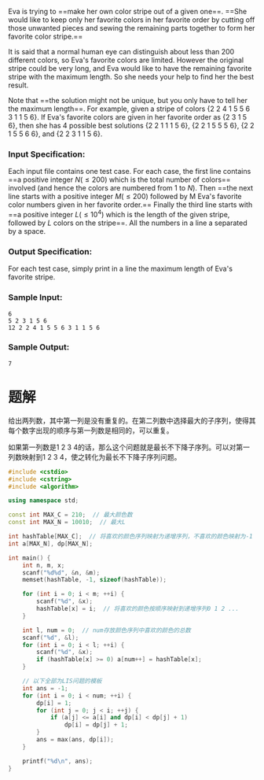 Eva is trying to ==make her own color stripe out of a given one==. ==She would like to keep only her favorite colors in her favorite order by cutting off those unwanted pieces and sewing the remaining parts together to form her favorite color stripe.==

It is said that a normal human eye can distinguish about less than 200 different colors, so Eva's favorite colors are limited. However the original stripe could be very long, and Eva would like to have the remaining favorite stripe with the maximum length. So she needs your help to find her the best result.

Note that ==the solution might not be unique, but you only have to tell her the maximum length==. For example, given a stripe of colors {2 2 4 1 5 5 6 3 1 1 5 6}. If Eva's favorite colors are given in her favorite order as {2 3 1 5 6}, then she has 4 possible best solutions {2 2 1 1 1 5 6}, {2 2 1 5 5 5 6}, {2 2 1 5 5 6 6}, and {2 2 3 1 1 5 6}.

### Input Specification:
Each input file contains one test case. For each case, the first line contains ==a positive integer $N (≤200)$ which is the total number of colors== involved (and hence the colors are numbered from 1 to $N$). Then ==the next line starts with a positive integer $M (≤200)$ followed by M Eva's favorite color numbers given in her favorite order.== Finally the third line starts with ==a positive integer $L (≤10^4)$ which is the length of the given stripe, followed by $L$ colors on the stripe==. All the numbers in a line a separated by a space.
### Output Specification:
For each test case, simply print in a line the maximum length of Eva's favorite stripe.
### Sample Input:
```
6
5 2 3 1 5 6
12 2 2 4 1 5 5 6 3 1 1 5 6
```
### Sample Output:
```
7
```
# 题解

给出两列数，其中第一列是没有重复的。在第二列数中选择最大的子序列，使得其每个数字出现的顺序与第一列数是相同的，可以重复。



如果第一列数是1 2 3 4的话，那么这个问题就是最长不下降子序列。可以对第一列数映射到1 2 3 4，使之转化为最长不下降子序列问题。
```cpp
#include <cstdio>
#include <cstring>
#include <algorithm>

using namespace std;

const int MAX_C = 210;  // 最大颜色数
const int MAX_N = 10010;  // 最大L

int hashTable[MAX_C];  // 将喜欢的颜色序列映射为递增序列，不喜欢的颜色映射为-1
int a[MAX_N], dp[MAX_N];

int main() {
    int n, m, x;
    scanf("%d%d", &n, &m);
    memset(hashTable, -1, sizeof(hashTable));

    for (int i = 0; i < m; ++i) {
        scanf("%d", &x);
        hashTable[x] = i;  // 将喜欢的颜色按顺序映射到递增序列0 1 2 ...
    }

    int l, num = 0;  // num存放颜色序列中喜欢的颜色的总数
    scanf("%d", &l);
    for (int i = 0; i < l; ++i) {
        scanf("%d", &x);
        if (hashTable[x] >= 0) a[num++] = hashTable[x];
    }

    // 以下全部为LIS问题的模板
    int ans = -1;
    for (int i = 0; i < num; ++i) {
        dp[i] = 1;
        for (int j = 0; j < i; ++j) {
            if (a[j] <= a[i] and dp[i] < dp[j] + 1)
                dp[i] = dp[j] + 1;
        }
        ans = max(ans, dp[i]);
    }

    printf("%d\n", ans);
}
```